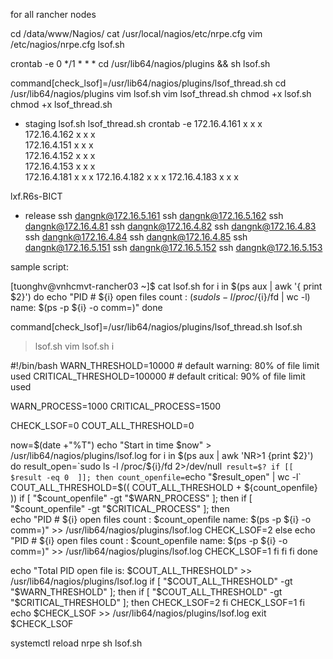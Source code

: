for all rancher nodes

cd /data/www/Nagios/
cat /usr/local/nagios/etc/nrpe.cfg
vim /etc/nagios/nrpe.cfg
lsof.sh

crontab -e
0 */1 * * * cd /usr/lib64/nagios/plugins && sh lsof.sh


command[check_lsof]=/usr/lib64/nagios/plugins/lsof_thread.sh
cd /usr/lib64/nagios/plugins
vim lsof.sh
vim lsof_thread.sh
chmod +x lsof.sh
chmod +x lsof_thread.sh

+ staging       lsof.sh     lsof_thread.sh      crontab -e
172.16.4.161        x              x                x   
172.16.4.162        x              x                x   
172.16.4.151        x              x                x   
172.16.4.152        x              x                x   
172.16.4.153        x              x                x  
172.16.4.181        x              x                x
172.16.4.182        x              x                x
172.16.4.183        x              x                x

lxf.R6s-BICT
+ release
ssh dangnk@172.16.5.161
ssh dangnk@172.16.5.162
ssh dangnk@172.16.4.81
ssh dangnk@172.16.4.82
ssh dangnk@172.16.4.83
ssh dangnk@172.16.4.84
ssh dangnk@172.16.4.85
ssh dangnk@172.16.5.151
ssh dangnk@172.16.5.152
ssh dangnk@172.16.5.153
 

sample script:

[tuonghv@vnhcmvt-rancher03 ~]$ cat lsof.sh
for i in $(ps aux | awk '{ print $2}')
do
    echo "PID # ${i} open files count : $(sudo ls -l /proc/${i}/fd | wc -l) name: $(ps -p ${i} -o comm=)"
done




command[check_lsof]=/usr/lib64/nagios/plugins/lsof_thread.sh
lsof.sh



>lsof.sh
vim lsof.sh
i


#!/bin/bash
WARN_THRESHOLD=10000	# default warning:  80% of file limit used
CRITICAL_THRESHOLD=100000	# default critical: 90% of file limit used

WARN_PROCESS=1000
CRITICAL_PROCESS=1500

CHECK_LSOF=0
COUT_ALL_THRESHOLD=0

now=$(date +"%T")
echo "Start in time $now" > /usr/lib64/nagios/plugins/lsof.log
for i in $(ps aux | awk 'NR>1 {print $2}')
do
    result_open=`sudo ls -l /proc/${i}/fd 2>/dev/null`
    result=$?
    if [[ $result -eq 0  ]]; then
        count_openfile=`echo "$result_open" | wc -l`
        COUT_ALL_THRESHOLD=$(( COUT_ALL_THRESHOLD + ${count_openfile} ))
        if [ "$count_openfile" -gt "$WARN_PROCESS" ]; then
            if [ "$count_openfile" -gt "$CRITICAL_PROCESS" ]; then   
                echo "PID # ${i} open files count : $count_openfile name: $(ps -p ${i} -o comm=)" >> /usr/lib64/nagios/plugins/lsof.log
                CHECK_LSOF=2
            else
                echo "PID # ${i} open files count : $count_openfile name: $(ps -p ${i} -o comm=)" >> /usr/lib64/nagios/plugins/lsof.log
                CHECK_LSOF=1
            fi
        fi
    fi
done

echo "Total PID open file is: $COUT_ALL_THRESHOLD" >> /usr/lib64/nagios/plugins/lsof.log
if [ "$COUT_ALL_THRESHOLD" -gt "$WARN_THRESHOLD" ]; then
    if [ "$COUT_ALL_THRESHOLD" -gt "$CRITICAL_THRESHOLD" ]; then
        CHECK_LSOF=2
    fi
    CHECK_LSOF=1
fi
echo $CHECK_LSOF >> /usr/lib64/nagios/plugins/lsof.log
exit $CHECK_LSOF

systemctl reload nrpe
sh lsof.sh